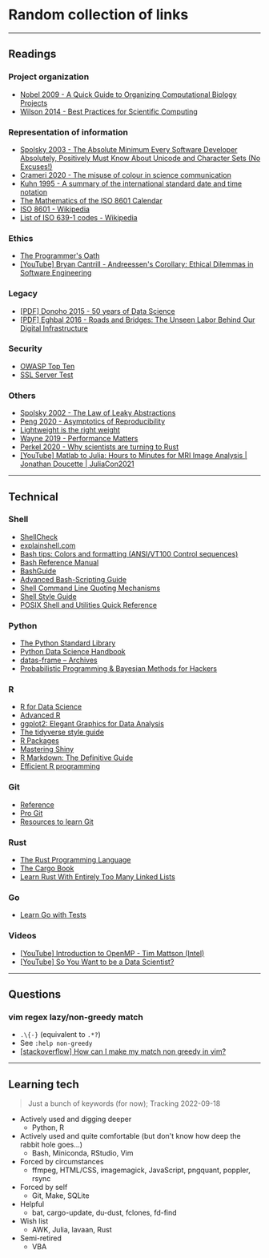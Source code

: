 # Random collection of links

<hr />

## Readings

### Project organization
- [Nobel 2009 - A Quick Guide to Organizing Computational Biology Projects](https://doi.org/10.1371/journal.pcbi.1000424)
- [Wilson 2014 - Best Practices for Scientific Computing](https://doi.org/10.1371/journal.pbio.1001745)

### Representation of information
- [Spolsky 2003 - The Absolute Minimum Every Software Developer Absolutely, Positively Must Know About Unicode and Character Sets (No Excuses!)](https://www.joelonsoftware.com/2003/10/08/the-absolute-minimum-every-software-developer-absolutely-positively-must-know-about-unicode-and-character-sets-no-excuses/)
- [Crameri 2020 - The misuse of colour in science communication](https://www.nature.com/articles/s41467-020-19160-7)
- [Kuhn 1995 - A summary of the international standard date and time notation](https://www.cl.cam.ac.uk/~mgk25/iso-time.html)
- [The Mathematics of the ISO 8601 Calendar](https://webspace.science.uu.nl/~gent0113/calendar/isocalendar.htm)
- [ISO 8601 - Wikipedia](https://en.wikipedia.org/wiki/ISO_8601)
- [List of ISO 639-1 codes - Wikipedia](https://en.wikipedia.org/wiki/List_of_ISO_639-1_codes)

### Ethics
- [The Programmer's Oath](https://blog.cleancoder.com/uncle-bob/2015/11/18/TheProgrammersOath.html)
- [[YouTube] Bryan Cantrill - Andreessen's Corollary: Ethical Dilemmas in Software Engineering](https://www.youtube.com/watch?v=0wtvQZijPzg)

### Legacy
- [[PDF] Donoho 2015 - 50 years of Data Science](https://courses.csail.mit.edu/18.337/2015/docs/50YearsDataScience.pdf)
- [[PDF] Eghbal 2016 - Roads and Bridges: The Unseen Labor Behind Our Digital Infrastructure](https://www.fordfoundation.org/media/2976/roads-and-bridges-the-unseen-labor-behind-our-digital-infrastructure.pdf)

### Security
- [OWASP Top Ten](https://owasp.org/www-project-top-ten/)
- [SSL Server Test](https://www.ssllabs.com/ssltest/)

### Others
- [Spolsky 2002 - The Law of Leaky Abstractions](https://www.joelonsoftware.com/2002/11/11/the-law-of-leaky-abstractions/)
- [Peng 2020 - Asymptotics of Reproducibility](https://simplystatistics.org/2020/04/30/asymptotics-of-reproducibility/)
- [Lightweight is the right weight](http://www.tinyverse.org/)
- [Wayne 2019 - Performance Matters](https://www.hillelwayne.com/post/performance-matters/)
- [Perkel 2020 - Why scientists are turning to Rust](https://www.nature.com/articles/d41586-020-03382-2)
- [[YouTube] Matlab to Julia: Hours to Minutes for MRI Image Analysis | Jonathan Doucette | JuliaCon2021](https://www.youtube.com/watch?v=6OxsK2R5VkA)

<hr />

## Technical

### Shell
- [ShellCheck](https://www.shellcheck.net/)
- [explainshell.com](https://explainshell.com/)
- [Bash tips: Colors and formatting (ANSI/VT100 Control sequences)](https://misc.flogisoft.com/bash/tip_colors_and_formatting)
- [Bash Reference Manual](http://www.gnu.org/savannah-checkouts/gnu/bash/manual/bash.html)
- [BashGuide](http://mywiki.wooledge.org/BashGuide)
- [Advanced Bash-Scripting Guide](http://www6.uniovi.es/LDP/LDP/abs/html/abs-guide.html)
- [Shell Command Line Quoting Mechanisms](http://teaching.idallen.com/cst8207/13w/notes/440_quotes.html)
- [Shell Style Guide](https://google.github.io/styleguide/shellguide.html)
- [POSIX Shell and Utilities Quick Reference](http://shellhaters.org/)

### Python
- [The Python Standard Library](https://docs.python.org/3/library/)
- [Python Data Science Handbook](https://jakevdp.github.io/PythonDataScienceHandbook/)
- [datas-frame – Archives](https://tomaugspurger.github.io/archives.html)
- [Probabilistic Programming & Bayesian Methods for Hackers](http://camdavidsonpilon.github.io/Probabilistic-Programming-and-Bayesian-Methods-for-Hackers/#contents)

### R
- [R for Data Science](https://r4ds.had.co.nz/index.html)
- [Advanced R](https://adv-r.hadley.nz/)
- [ggplot2: Elegant Graphics for Data Analysis](https://ggplot2-book.org/)
- [The tidyverse style guide](https://style.tidyverse.org/)
- [R Packages](https://r-pkgs.org/)
- [Mastering Shiny](https://mastering-shiny.org/)
- [R Markdown: The Definitive Guide](https://bookdown.org/yihui/rmarkdown/)
- [Efficient R programming](https://csgillespie.github.io/efficientR/)

### Git
- [Reference](https://www.git-scm.com/docs)
- [Pro Git](https://git-scm.com/book/en/v2)
- [Resources to learn Git](http://try.github.io/)

### Rust
- [The Rust Programming Language](https://doc.rust-lang.org/book/title-page.html)
- [The Cargo Book](https://doc.rust-lang.org/cargo/index.html)
- [Learn Rust With Entirely Too Many Linked Lists](https://rust-unofficial.github.io/too-many-lists/)

### Go
- [Learn Go with Tests](https://quii.gitbook.io/learn-go-with-tests/)

### Videos
- [[YouTube] Introduction to OpenMP - Tim Mattson (Intel)](https://www.youtube.com/playlist?list=PLLX-Q6B8xqZ8n8bwjGdzBJ25X2utwnoEG)
- [[YouTube] So You Want to be a Data Scientist?](https://www.youtube.com/watch?v=6VO_CTtGlnk)

<hr />

## Questions

### vim regex lazy/non-greedy match

- `.\{-}` (equivalent to `.*?`)
- See `:help non-greedy`
- [[stackoverflow] How can I make my match non greedy in vim?](https://stackoverflow.com/a/1305957)

<hr />

## Learning tech

> Just a bunch of keywords (for now); Tracking 2022-09-18

- Actively used and digging deeper
  - Python, R
- Actively used and quite comfortable (but don't know how deep the rabbit hole goes...)
  - Bash, Miniconda, RStudio, Vim
- Forced by circumstances
  - ffmpeg, HTML/CSS, imagemagick, JavaScript, pngquant, poppler, rsync
- Forced by self
  - Git, Make, SQLite
- Helpful
  - bat, cargo-update, du-dust, fclones, fd-find
- Wish list
  - AWK, Julia, lavaan, Rust
- Semi-retired
  - VBA


